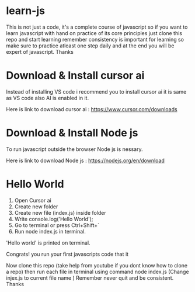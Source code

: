 # learn-js
This is not just a code, it's a complete course of javascript so if you want to learn javascript with hand on practice of its core principles just clone this repo and start learning remember consistency is important for learning so make sure to practice atleast one step daily and at the end you will be expert of javascript. Thanks
# Download & Install cursor ai
Instead of installing VS code i recommend you to install cursor ai it is same as VS code also AI is enabled in it.

Here is link to download  cursor ai :  https://www.cursor.com/downloads
# Download & Install Node js
To run javascript outside the browser Node js is nessary.

Here is link to download  Node js : https://nodejs.org/en/download
# Hello World
1. Open Cursor ai
2. Create new folder
3. Create new file (index.js) inside folder
4. Write console.log('Hello World');
5. Go to terminal or press Ctrl+Shift+`
6. Run node index.js in terminal.
   
'Hello world' is printed on terminal.

Congrats! you run your first javascripts code that it   

Now clone this repo (take help from youtube if you dont know how to clone a repo) then run each file in terminal using command node index.js (Change injex.js to current file name ) 
Remember never quit and be consistent. Thanks





